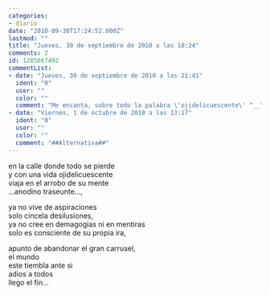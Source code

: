 ```yaml
---
categories:
- diario
date: "2010-09-30T17:24:52.000Z"
lastmod: ""
title: "Jueves, 30 de septiembre de 2010 a las 18:24"
comments: 2
id: 1285867492
commentList:
- date: "Jueves, 30 de septiembre de 2010 a las 21:41"
  ident: "0"
  user: ""
  color: ""
  comment: "Me encanta, sobre todo la palabra \'ojidelicuescente\' ^__^"
- date: "Viernes, 1 de octubre de 2010 a las 13:17"
  ident: "0"
  user: ""
  color: ""
  comment: "##Alternativa##"
---
```


en la calle donde todo se pierde  
y con una vida ojidelicuescente  
viaja en el arrobo de su mente  
...anodino traseunte...,  
  
ya no vive de aspiraciones  
solo cincela desilusiones,  
ya no cree en demagogias ni en mentiras  
solo es consciente de su propia ira,  
  
apunto de abandonar el gran carrusel,   
el mundo  
este tiembla ante si  
adios a todos   
llego el fin...
